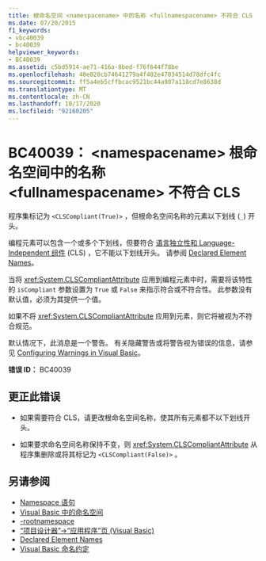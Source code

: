 ```yaml
---
title: 根命名空间 <namespacename> 中的名称 <fullnamespacename> 不符合 CLS
ms.date: 07/20/2015
f1_keywords:
- vbc40039
- bc40039
helpviewer_keywords:
- BC40039
ms.assetid: c5bd5914-ae71-416a-8bed-f76f644f78be
ms.openlocfilehash: 48e020cb74641279a4f402e47034514d78dfc4fc
ms.sourcegitcommit: ff5a4eb5cffbcac9521bc44a907a118cd7e8638d
ms.translationtype: MT
ms.contentlocale: zh-CN
ms.lasthandoff: 10/17/2020
ms.locfileid: "92160205"
---
```

# <a name="bc40039-name-namespacename-in-the-root-namespace-fullnamespacename-is-not-cls-compliant"></a>BC40039： \<namespacename> 根命名空间中的名称 \<fullnamespacename> 不符合 CLS

程序集标记为 `<CLSCompliant(True)>` ，但根命名空间名称的元素以下划线 (`_`) 开头。

 编程元素可以包含一个或多个下划线，但要符合 [语言独立性和 Language-Independent 组件](../../../standard/language-independence-and-language-independent-components.md) (CLS) ，它不能以下划线开头。 请参阅 [Declared Element Names](../../programming-guide/language-features/declared-elements/declared-element-names.md)。

 当将 <xref:System.CLSCompliantAttribute> 应用到编程元素中时，需要将该特性的 `isCompliant` 参数设置为 `True` 或 `False` 来指示符合或不符合性。 此参数没有默认值，必须为其提供一个值。

 如果不将 <xref:System.CLSCompliantAttribute> 应用到元素，则它将被视为不符合规范。

 默认情况下，此消息是一个警告。 有关隐藏警告或将警告视为错误的信息，请参见 [Configuring Warnings in Visual Basic](/visualstudio/ide/configuring-warnings-in-visual-basic)。

 **错误 ID：** BC40039

## <a name="to-correct-this-error"></a>更正此错误

- 如果需要符合 CLS，请更改根命名空间名称，使其所有元素都不以下划线开头。

- 如果要求命名空间名称保持不变，则 <xref:System.CLSCompliantAttribute> 从程序集删除或将其标记为 `<CLSCompliant(False)>` 。

## <a name="see-also"></a>另请参阅

- [Namespace 语句](../statements/namespace-statement.md)
- [Visual Basic 中的命名空间](../../programming-guide/program-structure/namespaces.md)
- [-rootnamespace](../../reference/command-line-compiler/rootnamespace.md)
- [“项目设计器”->“应用程序”页 (Visual Basic)](/visualstudio/ide/reference/application-page-project-designer-visual-basic)
- [Declared Element Names](../../programming-guide/language-features/declared-elements/declared-element-names.md)
- [Visual Basic 命名约定](../../programming-guide/program-structure/naming-conventions.md)
